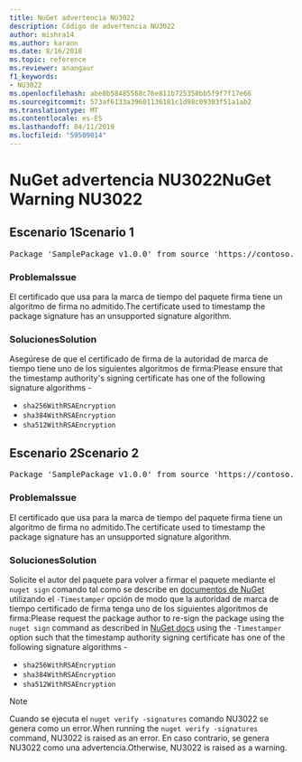 ```yaml
---
title: NuGet advertencia NU3022
description: Código de advertencia NU3022
author: mishra14
ms.author: karann
ms.date: 8/16/2018
ms.topic: reference
ms.reviewer: anangaur
f1_keywords:
- NU3022
ms.openlocfilehash: abe8b58485568c76e811b725350bb5f9f7f17e66
ms.sourcegitcommit: 573af6133a39601136181c1d98c09303f51a1ab2
ms.translationtype: MT
ms.contentlocale: es-ES
ms.lasthandoff: 04/11/2019
ms.locfileid: "59509014"
---
```

# <a name="nuget-warning-nu3022"></a><span data-ttu-id="bd075-103">NuGet advertencia NU3022</span><span class="sxs-lookup"><span data-stu-id="bd075-103">NuGet Warning NU3022</span></span>

## <a name="scenario-1"></a><span data-ttu-id="bd075-104">Escenario 1</span><span class="sxs-lookup"><span data-stu-id="bd075-104">Scenario 1</span></span>

<pre>Package 'SamplePackage v1.0.0' from source 'https://contoso.com/index.json': The primary signature's timestamp certificate has an unsupported signature algorithm.</pre>

### <a name="issue"></a><span data-ttu-id="bd075-105">Problema</span><span class="sxs-lookup"><span data-stu-id="bd075-105">Issue</span></span>

<span data-ttu-id="bd075-106">El certificado que usa para la marca de tiempo del paquete firma tiene un algoritmo de firma no admitido.</span><span class="sxs-lookup"><span data-stu-id="bd075-106">The certificate used to timestamp the package signature has an unsupported signature algorithm.</span></span>


### <a name="solution"></a><span data-ttu-id="bd075-107">Soluciones</span><span class="sxs-lookup"><span data-stu-id="bd075-107">Solution</span></span>

<span data-ttu-id="bd075-108">Asegúrese de que el certificado de firma de la autoridad de marca de tiempo tiene uno de los siguientes algoritmos de firma:</span><span class="sxs-lookup"><span data-stu-id="bd075-108">Please ensure that the timestamp authority's signing certificate has one of the following signature algorithms -</span></span> 
* `sha256WithRSAEncryption`
* `sha384WithRSAEncryption`
* `sha512WithRSAEncryption`



## <a name="scenario-2"></a><span data-ttu-id="bd075-109">Escenario 2</span><span class="sxs-lookup"><span data-stu-id="bd075-109">Scenario 2</span></span>

<pre>Package 'SamplePackage v1.0.0' from source 'https://contoso.com/index.json': The timestamp certificate has an unsupported signature algorithm (SHA1). The following algorithms are supported: SHA256RSA, SHA384RSA, SHA512RSA.</pre>

### <a name="issue"></a><span data-ttu-id="bd075-110">Problema</span><span class="sxs-lookup"><span data-stu-id="bd075-110">Issue</span></span>

<span data-ttu-id="bd075-111">El certificado que usa para la marca de tiempo del paquete firma tiene un algoritmo de firma no admitido.</span><span class="sxs-lookup"><span data-stu-id="bd075-111">The certificate used to timestamp the package signature has an unsupported signature algorithm.</span></span>


### <a name="solution"></a><span data-ttu-id="bd075-112">Soluciones</span><span class="sxs-lookup"><span data-stu-id="bd075-112">Solution</span></span>

<span data-ttu-id="bd075-113">Solicite el autor del paquete para volver a firmar el paquete mediante el `nuget sign` comando tal como se describe en [documentos de NuGet](https://docs.microsoft.com/en-us/nuget/create-packages/sign-a-package) utilizando el `-Timestamper` opción de modo que la autoridad de marca de tiempo certificado de firma tenga uno de los siguientes algoritmos de firma:</span><span class="sxs-lookup"><span data-stu-id="bd075-113">Please request the package author to re-sign the package using the `nuget sign` command as described in [NuGet docs](https://docs.microsoft.com/en-us/nuget/create-packages/sign-a-package) using the `-Timestamper` option such that the timestamp authority signing certificate has one of the following signature algorithms -</span></span>
* `sha256WithRSAEncryption`
* `sha384WithRSAEncryption`
* `sha512WithRSAEncryption`


> [!Note]
> <span data-ttu-id="bd075-114">Cuando se ejecuta el `nuget verify -signatures` comando NU3022 se genera como un error.</span><span class="sxs-lookup"><span data-stu-id="bd075-114">When running the `nuget verify -signatures` command, NU3022 is raised as an error.</span></span> <span data-ttu-id="bd075-115">En caso contrario, se genera NU3022 como una advertencia.</span><span class="sxs-lookup"><span data-stu-id="bd075-115">Otherwise, NU3022 is raised as a warning.</span></span>